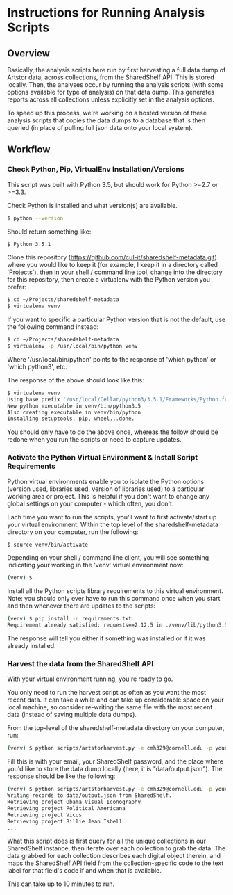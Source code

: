 # Instructions for Running Analysis Scripts

## Overview

Basically, the analysis scripts here run by first harvesting a full data dump of Artstor data, across collections, from the SharedShelf API. This is stored locally. Then, the analyses occur by running the analysis scripts (with some options available for type of analysis) on that data dump. This generates reports across all collections unless explicitly set in the analysis options.

To speed up this process, we're working on a hosted version of these analysis scripts that copies the data dumps to a database that is then queried (in place of pulling full json data onto your local system).

## Workflow

### Check Python, Pip, VirtualEnv Installation/Versions

This script was built with Python 3.5, but should work for Python >=2.7 or >=3.3.

Check Python is installed and what version(s) are available.

```bash
$ python --version
```
Should return something like:

```bash
$ Python 3.5.1
```
Clone this repository (https://github.com/cul-it/sharedshelf-metadata.git) where you would like to keep it (for example, I keep it in a directory called 'Projects'), then in your shell / command line tool, change into the directory for this repository, then create a virtualenv with the Python version you prefer:

```bash
$ cd ~/Projects/sharedshelf-metadata
$ virtualenv venv
```
If you want to specific a particular Python version that is not the default, use the following command instead:

```bash
$ cd ~/Projects/sharedshelf-metadata
$ virtualenv -p /usr/local/bin/python venv
```
Where '/usr/local/bin/python' points to the response of 'which python' or 'which python3', etc.

The response of the above should look like this:

```bash
$ virtualenv venv
Using base prefix '/usr/local/Cellar/python3/3.5.1/Frameworks/Python.framework/Versions/3.5'
New python executable in venv/bin/python3.5
Also creating executable in venv/bin/python
Installing setuptools, pip, wheel...done.
```

You should only have to do the above once, whereas the follow should be redone when you run the scripts or need to capture updates.

### Activate the Python Virtual Environment & Install Script Requirements

Python virtual environments enable you to isolate the Python options (version used, libraries used, version of libraries used) to a particular working area or project. This is helpful if you don't want to change any global settings on your computer - which often, you don't.

Each time you want to run the scripts, you'll want to first activate/start up your virtual environment. Within the top level of the sharedshelf-metadata directory on your computer, run the following:

```bash
$ source venv/bin/activate
```
Depending on your shell / command line client, you will see something indicating your working in the 'venv' virtual environment now:

```bash
(venv) $
```

Install all the Python scripts library requirements to this virtual environment. Note: you should only ever have to run this command once when you start and then whenever there are updates to the scripts:

```bash
(venv) $ pip install -r requirements.txt
Requirement already satisfied: requests==2.12.5 in ./venv/lib/python3.5/site-packages (from -r requirements.txt (line 1))
```
The response will tell you either if something was installed or if it was already installed.

### Harvest the data from the SharedShelf API

With your virtual environment running, you're ready to go.

You only need to run the harvest script as often as you want the most recent data. It can take a while and can take up considerable space on your local machine, so consider re-writing the same file with the most recent data (instead of saving multiple data dumps).

From the top-level of the sharedshelf-metadata directory on your computer, run:

```bash
(venv) $ python scripts/artstorharvest.py -e cmh329@cornell.edu -p yourPassword -o data/output.json
```

Fill this is with your email, your SharedShelf password, and the place where you'd like to store the data dump locally (here, it is "data/output.json"). The response should be like the following:

```bash
(venv) $ python scripts/artstorharvest.py -e cmh329@cornell.edu -p yourPassword -o data/output.json
Writing records to data/output.json from SharedShelf.
Retrieving project Obama Visual Iconography
Retrieving project Political Americana
Retrieving project Vicos
Retrieving project Billie Jean Isbell
...
```

What this script does is first query for all the unique collections in our SharedShelf instance, then iterate over each collection to grab the data. The data grabbed for each collection describes each digital object therein, and maps the SharedShelf API field from the collection-specific code to the text label for that field's code if and when that is available.

This can take up to 10 minutes to run.

